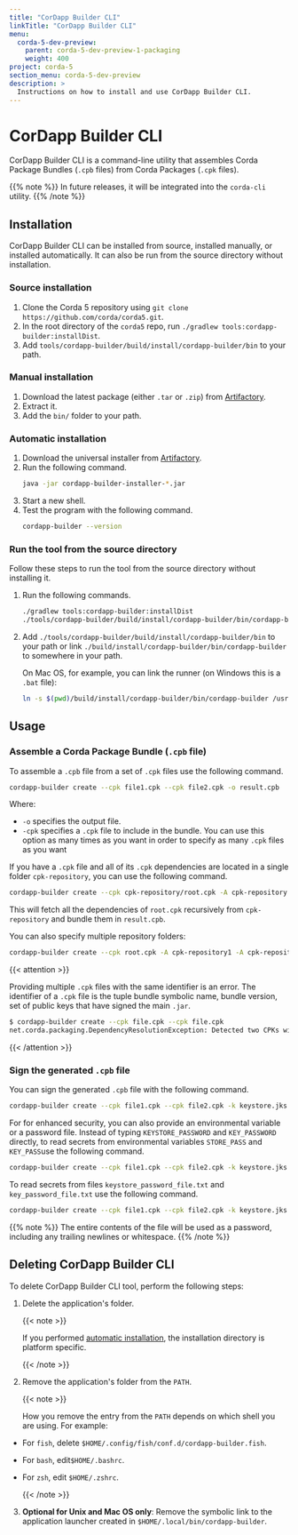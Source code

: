 ```yaml
---
title: "CorDapp Builder CLI"
linkTitle: "CorDapp Builder CLI"
menu:
  corda-5-dev-preview:
    parent: corda-5-dev-preview-1-packaging
    weight: 400
project: corda-5
section_menu: corda-5-dev-preview
description: >
  Instructions on how to install and use CorDapp Builder CLI.
---
```


# CorDapp Builder CLI

CorDapp Builder CLI is a command-line utility that assembles Corda Package Bundles (`.cpb` files) from Corda Packages (`.cpk` files).

{{% note %}}
In future releases, it will be integrated into the `corda-cli` utility.
{{% /note %}}

## Installation

CorDapp Builder CLI can be installed from source, installed manually, or installed automatically. It can also be run from the source directory without installation.

### Source installation

1. Clone the Corda 5 repository using `git clone https://github.com/corda/corda5.git`.
2. In the root directory of the `corda5` repo, run `./gradlew tools:cordapp-builder:installDist`.
3. Add `tools/cordapp-builder/build/install/cordapp-builder/bin` to your path.

### Manual installation

1. Download the latest package (either `.tar` or `.zip`) from [Artifactory](https://software.r3.com/artifactory/corda-os-maven-stable/net/corda/cordapp-builder/).
2. Extract it.
3. Add the `bin/` folder to your path.

### Automatic installation

1. Download the universal installer from [Artifactory](https://software.r3.com/artifactory/corda-os-maven-stable/net/corda/cordapp-builder/%5BRELEASE%5D/cordapp-builder-%5BRELEASE%5D-installer.jar).
2. Run the following command.
    ```bash
    java -jar cordapp-builder-installer-*.jar
    ```
3. Start a new shell.
4. Test the program with the following command.
    ```bash
    cordapp-builder --version
    ```

### Run the tool from the source directory

Follow these steps to run the tool from the source directory without installing it.

1. Run the following commands.
    ```bash
    ./gradlew tools:cordapp-builder:installDist
    ./tools/cordapp-builder/build/install/cordapp-builder/bin/cordapp-builder
    ```

2. Add `./tools/cordapp-builder/build/install/cordapp-builder/bin` to your path or link `./build/install/cordapp-builder/bin/cordapp-builder` to somewhere in your path.

   On Mac OS, for example, you can link the runner (on Windows this is a `.bat` file):

   ```bash
   ln -s $(pwd)/build/install/cordapp-builder/bin/cordapp-builder /usr/local/bin/cordapp-builder
    ```

## Usage


### Assemble a Corda Package Bundle (`.cpb` file)

To assemble a `.cpb` file from a set of `.cpk` files use the following command.

```bash
cordapp-builder create --cpk file1.cpk --cpk file2.cpk -o result.cpb
```

Where:
* `-o` specifies the output file.
* `-cpk` specifies a `.cpk` file to include in the bundle. You can use this option as many times as you want in order to specify as many `.cpk` files as you want

If you have a `.cpk` file and all of its `.cpk` dependencies are located in a single folder `cpk-repository`, you can use the following command.

```bash
cordapp-builder create --cpk cpk-repository/root.cpk -A cpk-repository -o result.cpb
```

This will fetch all the dependencies of `root.cpk` recursively from `cpk-repository` and bundle them in `result.cpb`.

You can also specify multiple repository folders:

```bash
cordapp-builder create --cpk root.cpk -A cpk-repository1 -A cpk-repository2 -o result.cpb
```

{{< attention >}}

Providing multiple `.cpk` files with the same identifier is an error. The identifier of a `.cpk` file is the tuple bundle symbolic name, bundle version, set of public keys that have signed the main `.jar`.

```bash
$ cordapp-builder create --cpk file.cpk --cpk file.cpk
net.corda.packaging.DependencyResolutionException: Detected two CPKs with the same identifier Identifier(symbolicName=contracts, version=1.0, signers=[]): './file.cpk' and './file.cpk'
```

{{< /attention >}}


### Sign the generated `.cpb` file

You can sign the generated `.cpb` file with the following command.

```bash
cordapp-builder create --cpk file1.cpk --cpk file2.cpk -k keystore.jks -a key-alias -p KEYSTORE_PASSWORD -P KEY_PASSWORD -o file.cpb
```

For for enhanced security, you can also provide an environmental variable or a password file. Instead of typing `KEYSTORE_PASSWORD` and `KEY_PASSWORD` directly, to read secrets from environmental variables `STORE_PASS` and `KEY_PASS`use the following command.

```bash
cordapp-builder create --cpk file1.cpk --cpk file2.cpk -k keystore.jks -a key-alias -p:env STORE_PASS -P:env KEY_PASS -o file.cpb
```

To read secrets from files `keystore_password_file.txt` and `key_password_file.txt` use the following command.

```bash
cordapp-builder create --cpk file1.cpk --cpk file2.cpk -k keystore.jks -a key-alias -p:file keystore_password_file.txt -P:file key_password_file.txt -o file.cpb
```

{{% note %}}
The entire contents of the file will be used as a password, including any trailing newlines or whitespace.
{{% /note %}}

## Deleting CorDapp Builder CLI

To delete CorDapp Builder CLI tool, perform the following steps:

1. Delete the application's folder.

   {{< note >}}

   If you performed [automatic installation](#automatic-installation), the installation directory is platform specific.

   {{< /note >}}

2. Remove the application's folder from the `PATH`.

   {{< note >}}

   How you remove the entry from the `PATH` depends on which shell you are using. For example:

* For `fish`, delete `$HOME/.config/fish/conf.d/cordapp-builder.fish`.
* For `bash`, edit`$HOME/.bashrc`.
* For `zsh`, edit `$HOME/.zshrc`.

   {{< /note >}}

3. **Optional for Unix and Mac OS only**: Remove the symbolic link to the application launcher created in `$HOME/.local/bin/cordapp-builder`.
